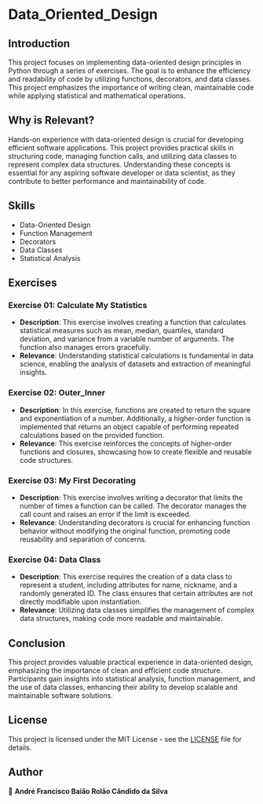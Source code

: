 # Data_Oriented_Design

## Introduction
This project focuses on implementing data-oriented design principles in Python through a series of exercises. The goal is to enhance the efficiency and readability of code by utilizing functions, decorators, and data classes. This project emphasizes the importance of writing clean, maintainable code while applying statistical and mathematical operations.

## Why is Relevant?
Hands-on experience with data-oriented design is crucial for developing efficient software applications. This project provides practical skills in structuring code, managing function calls, and utilizing data classes to represent complex data structures. Understanding these concepts is essential for any aspiring software developer or data scientist, as they contribute to better performance and maintainability of code.

## Skills
- Data-Oriented Design
- Function Management
- Decorators
- Data Classes
- Statistical Analysis

## Exercises
### Exercise 01: Calculate My Statistics
- **Description**: This exercise involves creating a function that calculates statistical measures such as mean, median, quartiles, standard deviation, and variance from a variable number of arguments. The function also manages errors gracefully.
- **Relevance**: Understanding statistical calculations is fundamental in data science, enabling the analysis of datasets and extraction of meaningful insights.

### Exercise 02: Outer_Inner
- **Description**: In this exercise, functions are created to return the square and exponentiation of a number. Additionally, a higher-order function is implemented that returns an object capable of performing repeated calculations based on the provided function.
- **Relevance**: This exercise reinforces the concepts of higher-order functions and closures, showcasing how to create flexible and reusable code structures.

### Exercise 03: My First Decorating
- **Description**: This exercise involves writing a decorator that limits the number of times a function can be called. The decorator manages the call count and raises an error if the limit is exceeded.
- **Relevance**: Understanding decorators is crucial for enhancing function behavior without modifying the original function, promoting code reusability and separation of concerns.

### Exercise 04: Data Class
- **Description**: This exercise requires the creation of a data class to represent a student, including attributes for name, nickname, and a randomly generated ID. The class ensures that certain attributes are not directly modifiable upon instantiation.
- **Relevance**: Utilizing data classes simplifies the management of complex data structures, making code more readable and maintainable.

## Conclusion
This project provides valuable practical experience in data-oriented design, emphasizing the importance of clean and efficient code structure. Participants gain insights into statistical analysis, function management, and the use of data classes, enhancing their ability to develop scalable and maintainable software solutions.

## License
This project is licensed under the MIT License - see the [LICENSE](./LICENSE) file for details.

## Author
👤 **André Francisco Baião Rolão Cândido da Silva**
